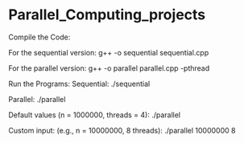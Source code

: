 # Parallel_Computing_projects

Compile the Code:

For the sequential version:
g++ -o sequential sequential.cpp 

For the parallel version:
g++ -o parallel parallel.cpp -pthread

Run the Programs:
Sequential:
./sequential

Parallel:
./parallel

Default values (n = 1000000, threads = 4):
./parallel

 Custom input: (e.g., n = 10000000, 8 threads):
 ./parallel 10000000 8
